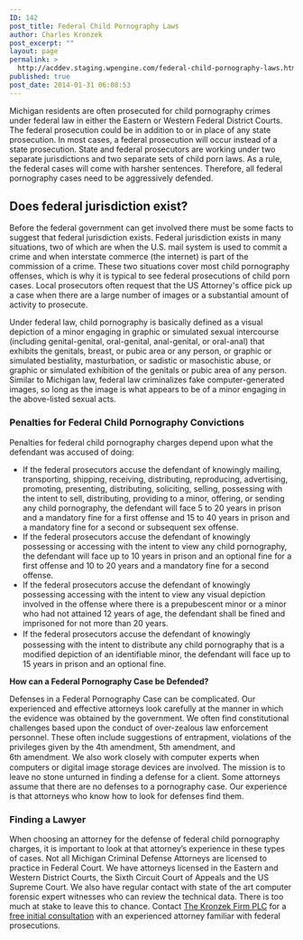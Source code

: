 ```yaml
---
ID: 142
post_title: Federal Child Pornography Laws
author: Charles Kronzek
post_excerpt: ""
layout: page
permalink: >
  http://acddev.staging.wpengine.com/federal-child-pornography-laws.html
published: true
post_date: 2014-01-31 06:08:53
---
```

Michigan residents are often prosecuted for child pornography crimes under federal law in either the Eastern or Western Federal District Courts. The federal prosecution could be in addition to or in place of any state prosecution. In most cases, a federal prosecution will occur instead of a state prosecution. State and federal prosecutors are working under two separate jurisdictions and two separate sets of child porn laws. As a rule, the federal cases will come with harsher sentences. Therefore, all federal pornography cases need to be aggressively defended.

<h2>Does federal jurisdiction exist?</h2>
Before the federal government can get involved there must be some facts to suggest that federal jurisdiction exists.
Federal jurisdiction exists in many situations, two of which are when the U.S. mail system is used to commit a crime and when interstate commerce (the internet) is part of the commission of a crime. These two situations cover most child pornography offenses, which is why it is typical to see federal prosecutions of child porn cases. Local prosecutors often request that the US Attorney's office pick up a case when there are a large number of images or a substantial amount of activity to prosecute.

Under federal law, child pornography is basically defined as a visual depiction of a minor engaging in graphic or simulated sexual intercourse (including genital-genital, oral-genital, anal-genital, or oral-anal) that exhibits the genitals, breast, or pubic area or any person, or graphic or simulated bestiality, masturbation, or sadistic or masochistic abuse, or graphic or simulated exhibition of the genitals or pubic area of any person. Similar to Michigan law, federal law criminalizes fake computer-generated images, so long as the image is what appears to be of a minor engaging in the above-listed sexual acts.
<h3>Penalties for Federal Child Pornography Convictions</h3>
Penalties for federal child pornography charges depend upon what the defendant was accused of doing:
<ul>
	<li>If the federal prosecutors accuse the defendant of knowingly mailing, transporting, shipping, receiving, distributing, reproducing, advertising, promoting, presenting, distributing, soliciting, selling, possessing with the intent to sell, distributing, providing to a minor, offering, or sending any child pornography, the defendant will face 5 to 20 years in prison and a mandatory fine for a first offense and 15 to 40 years in prison and a mandatory fine for a second or subsequent sex offense.</li>
	<li>If the federal prosecutors accuse the defendant of knowingly possessing or accessing with the intent to view any child pornography, the defendant will face up to 10 years in prison and an optional fine for a first offense and 10 to 20 years and a mandatory fine for a second offense.</li>
	<li>If the federal prosecutors accuse the defendant of knowingly possessing accessing with the intent to view any visual depiction involved in the offense where there is a prepubescent minor or a minor who had not attained 12 years of age, the defendant shall be fined and imprisoned for not more than 20 years.</li>
	<li><span style="line-height: 1.5;">If the federal prosecutors accuse the defendant of knowingly possessing with the intent to distribute any child pornography that is a modified depiction of an identifiable minor, the defendant will face up to 15 years in prison and an optional fine.</span></li>
</ul>
<b>How can a Federal Pornography Case be Defended?</b>

Defenses in a Federal Pornography Case can be complicated. Our experienced and effective attorneys look carefully at the manner in which the evidence was obtained by the government. We often find constitutional challenges based upon the conduct of over-zealous law enforcement personnel. These often include suggestions of entrapment, violations of the privileges given by the 4<span style="font-size: 13.3333px; line-height: 18.1818px;">th</span> amendment, 5<span style="font-size: 13.3333px; line-height: 18.1818px;">th</span> amendment, and 6<span style="font-size: 13.3333px; line-height: 18.1818px;">th</span> amendment. We also work closely with computer experts when computers or digital image storage devices are involved. The mission is to leave no stone unturned in finding a defense for a client. Some attorneys assume that there are no defenses to a pornography case. Our experience is that attorneys who know how to look for defenses find them.
<h3>Finding a Lawyer</h3>
When choosing an attorney for the defense of federal child pornography charges, it is important to look at that attorney’s experience in these types of cases. Not all Michigan Criminal Defense Attorneys are licensed to practice in Federal Court. We have attorneys licensed in the Eastern and Western District Courts, the Sixth Circuit Court of Appeals and the US Supreme Court. We also have regular contact with state of the art computer forensic expert witnesses who can review the technical data. There is too much at stake to leave this to chance. Contact <a href="http://acddev.staging.wpengine.com/trial-attorneys.html">The Kronzek Firm PLC</a> for a <a href="http://acddev.staging.wpengine.com/contact-us.html">free initial consultation</a> with an experienced attorney familiar with federal prosecutions.